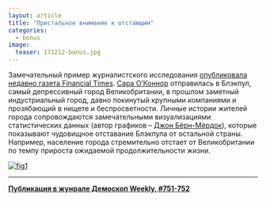 ```yaml
---
layout: article
title: "Пристальное внимание к отстающим"
categories: 
  - bonus
image:
  teaser: 171212-bonus.jpg
---
```


Замечательный пример журналистского исследования [опубликовала недавно газета Financial Times][ft]. [Сара О’Коннор][sarah] отправилась в Блэкпул, самый депрессивный город Великобритании, в прошлом заметный индустриальный город, давно покинутый крупными компаниями и прозябающий в нищете и беспросветности. Личные истории жителей города сопровождаются замечательными визуализациями статистических данных (автор графиков – [Джон Бёрн-Мёрдок][john]), которые показывают чудовищное отставание Блэкпула от остальной страны. Например, население города стремительно отстает от Великобритании по темпу прироста ожидаемой продолжительности жизни.

[![fig1][f1]][f1]  


[ft]: https://www.ft.com/content/b6dbf34e-c987-11e7-aa33-c63fdc9b8c6c
[sarah]: https://twitter.com/sarahoconnor_
[john]: https://twitter.com/jburnmurdoch

[f1]: /dem-digest/images/2017/751-fig-bonus.png


***
**[Публикация в жунрале Демоскоп Weekly, #751-752](http://demoscope.ru/weekly/2017/0751/digest03.php)**  
